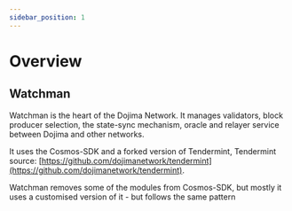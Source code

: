 ```yaml
---
sidebar_position: 1
---
```


# Overview

## Watchman

Watchman is the heart of the Dojima Network. It manages validators, block producer selection, the state-sync mechanism, oracle and relayer service between Dojima and other networks.

It uses the Cosmos-SDK and a forked version of Tendermint, Tendermint source: 
[https://github.com/dojimanetwork/tendermint](https://github.com/dojimanetwork/tendermint).

Watchman removes some of the modules from Cosmos-SDK, but mostly it uses a customised version of it - but follows the same pattern